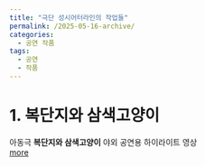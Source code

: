 ```yaml
---
title: "극단 성시어터라인의 작업들"
permalink: /2025-05-16-archive/
categories:
  - 공연 작품
tags:
  - 공연
  - 작품
---
```


# 1. 복단지와 삼색고양이
아동극 **복단지와 삼색고양이** 야외 공연용 하이라이트 영상<br><!-- 두 번째 섹션 More 링크 --><a href="/2025-05-10-highlight-복단지" class="btn btn--primary">more</a>